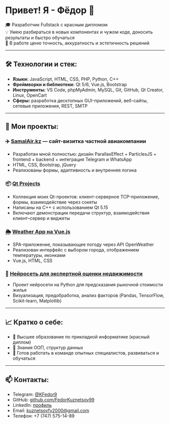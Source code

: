 # Привет! Я - Фёдор 👋

🎓 Разработчик Fullstack с красным дипломом  
💡 Умею разбираться в новых компонентах и чужом коде, доносить результаты и быстро обучаться  
💼 В работе ценю точность, аккуратность и эстетичность решений

---

## 🛠️ Технологии и стек:
- **Языки:** JavaScript, HTML, CSS, PHP, Python, C++ 
- **Фреймворки и библиотеки:** Qt 5/6, Vue.js, Bootstrap
- **Инструменты:** VS Code, phpMyAdmin, MySQL, Git, GitHub, Qt Creator, Linux, OpenCart
- **Сферы:** разработка десктопных GUI-приложений, веб-сайты, сетевые приложения, REST, SMTP

---

## 📌 Мои проекты:

### ✈️ [SamalAir.kz](https://www.samalair.kz) — сайт-визитка частной авиакомпании  
- Разработан мной полностью: дизайн ParallaxEffect + ParticlesJS + frontend + backend + интеграция Telegram и WhatsApp
- HTML, CSS, Bootstrap, jQuery  
- Реализованы формы, адаптивность и внутренняя логика

### 📦 [Qt Projects](https://github.com/FedorKuznetsov99/kfrepository/blob/main/QtProjects.zip)  
- Коллекция моих Qt-проектов: клиент-серверное TCP-приложение, формы, взаимодействие через сокеты  
- Написаны на C++ с использованием Qt 5.15  
- Включают демонстрации передачи структур, взаимодействия клиент–сервер и виджеты

### 🌦️ [Weather App на Vue.js](https://github.com/FedorKuznetsov99/kfrepository/tree/main/Vue%20js%201/Weather)  
- SPA-приложение, показывающее погоду через API OpenWeather  
- Реализован интерфейс с выбором города, отображением температуры, иконками  
- Vue.js, HTML, CSS

### 🧠 [Нейросеть для экспертной оценки недвижимости](https://github.com/FedorKuznetsov99/kfrepository/tree/main/A%20%D0%9D%D0%B5%D0%B9%D1%80%D0%BE%D1%81%D0%B5%D1%82%D1%8C%20%D0%B4%D0%BB%D1%8F%20%D1%8D%D0%BA%D1%81%D0%BF%D0%B5%D1%80%D1%82%D0%BD%D0%BE%D0%B9%20%D0%BE%D1%86%D0%B5%D0%BD%D0%BA%D0%B8%20%D0%BD%D0%B5%D0%B4%D0%B2%D0%B8%D0%B6%D0%B8%D0%BC%D0%BE%D1%81%D1%82%D0%B8)  
- Проект нейросети на Python для предсказания рыночной стоимости жилья  
- Визуализация, предобработка, анализ факторов (Pandas, TensorFlow, Scikit-learn, Matplotlib)
---

## 📈 Кратко о себе:
- 🧠 Высшее образование по прикладной информатике (красный диплом)
- 🧩 Знания ООП, структур данных
- 🤝 Готов работать в команде опытных специалистов, развиваться и обучаться

---

## 📫 Контакты:
- Telegram: [@KFedor9](https://t.me/KFedor9)  
- GitHub: [github.com/FedorKuznetsov99](https://github.com/FedorKuznetsov99)  
- LinkedIn: [профиль](http://surl.li/jozlpm)  
- Email: kuznetsovfv2000@gmail.com
- Телефон: +7 (747) 575-14-89
